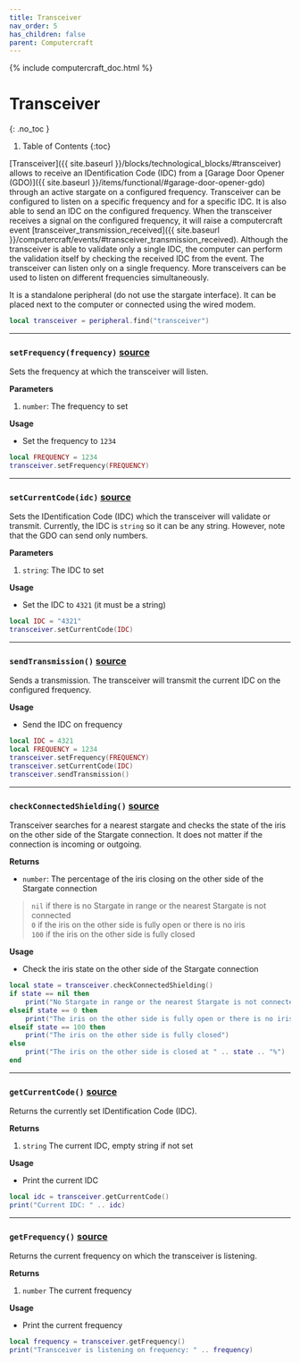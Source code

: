 ```yaml
---
title: Transceiver
nav_order: 5
has_children: false
parent: Computercraft
---
```


{% include computercraft_doc.html %}

# Transceiver
{: .no_toc }

1. Table of Contents
{:toc}

[//]: # (TODO: improve this description)
[Transceiver]({{ site.baseurl }}/blocks/technological_blocks/#transceiver) allows to receive an IDentification Code (IDC) from a [Garage Door Opener (GDO)]({{ site.baseurl }}/items/functional/#garage-door-opener-gdo) through an active stargate on a configured frequency.
Transceiver can be configured to listen on a specific frequency and for a specific IDC.
It is also able to send an IDC on the configured frequency.
When the transceiver receives a signal on the configured frequency, it will raise a computercraft event [transceiver_transmission_received]({{ site.baseurl }}/computercraft/events/#transceiver_transmission_received).
Although the transceiver is able to validate only a single IDC, the computer can perform the validation itself by checking the received IDC from the event.
The transceiver can listen only on a single frequency.
More transceivers can be used to listen on different frequencies simultaneously.

It is a standalone peripheral (do not use the stargate interface). 
It can be placed next to the computer or connected using the wired modem.
```lua
local transceiver = peripheral.find("transceiver")
```

___

<h3 class="h-function">
    <code>setFrequency(frequency)</code>
    <a class="source" target="_blank" href="https://github.com/Povstalec/StargateJourney/blob/e2419d72c2000262cd05757a30e5feda1248ff27/src/main/java/net/povstalec/sgjourney/common/compatibility/cctweaked/methods/TransceiverMethods.java#L12">source</a>
</h3>

Sets the frequency at which the transceiver will listen.

**Parameters**
1. `number`: The frequency to set

**Usage**
- Set the frequency to `1234`
```lua
local FREQUENCY = 1234
transceiver.setFrequency(FREQUENCY)
```

___

<h3 class="h-function">
    <code>setCurrentCode(idc)</code>
    <a class="source" target="_blank" href="https://github.com/Povstalec/StargateJourney/blob/e2419d72c2000262cd05757a30e5feda1248ff27/src/main/java/net/povstalec/sgjourney/common/compatibility/cctweaked/methods/TransceiverMethods.java#L31">source</a>
</h3>

Sets the IDentification Code (IDC) which the transceiver will validate or transmit.
Currently, the IDC is `string` so it can be any string.
However, note that the GDO can send only numbers.

**Parameters**
1. `string`: The IDC to set

**Usage**
- Set the IDC to `4321` (it must be a string)
```lua
local IDC = "4321"
transceiver.setCurrentCode(IDC)
```

___

<h3 class="h-function">
    <code>sendTransmission()</code>
    <a class="source" target="_blank" href="https://github.com/Povstalec/StargateJourney/blob/e2419d72c2000262cd05757a30e5feda1248ff27/src/main/java/net/povstalec/sgjourney/common/compatibility/cctweaked/methods/TransceiverMethods.java#L50">source</a>
</h3>

Sends a transmission.
The transceiver will transmit the current IDC on the configured frequency.

**Usage**
- Send the IDC on frequency
```lua
local IDC = 4321
local FREQUENCY = 1234
transceiver.setFrequency(FREQUENCY)
transceiver.setCurrentCode(IDC)
transceiver.sendTransmission()
```

___

<h3 class="h-function">
    <code>checkConnectedShielding()</code>
    <a class="source" target="_blank" href="https://github.com/Povstalec/StargateJourney/blob/e2419d72c2000262cd05757a30e5feda1248ff27/src/main/java/net/povstalec/sgjourney/common/compatibility/cctweaked/methods/TransceiverMethods.java#L73">source</a>
</h3>

Transceiver searches for a nearest stargate and checks the state of the iris on the other side of the Stargate connection.
It does not matter if the connection is incoming or outgoing.

**Returns**
- `number`: The percentage of the iris closing on the other side of the Stargate connection
> `nil` if there is no Stargate in range or the nearest Stargate is not connected  
> `0` if the iris on the other side is fully open or there is no iris  
> `100` if the iris on the other side is fully closed  

**Usage**
- Check the iris state on the other side of the Stargate connection
```lua
local state = transceiver.checkConnectedShielding()
if state == nil then
    print("No Stargate in range or the nearest Stargate is not connected")
elseif state == 0 then
    print("The iris on the other side is fully open or there is no iris")
elseif state == 100 then
    print("The iris on the other side is fully closed")
else
    print("The iris on the other side is closed at " .. state .. "%")
end
```

___

<h3 class="h-function">
    <code>getCurrentCode()</code>
    <a class="source" target="_blank" href="https://github.com/Povstalec/StargateJourney/blob/e2419d72c2000262cd05757a30e5feda1248ff27/src/main/java/net/povstalec/sgjourney/common/compatibility/cctweaked/peripherals/TransceiverPeripheral.java#L115">source</a>
</h3>

Returns the currently set IDentification Code (IDC).

**Returns**
1. `string` The current IDC, empty string if not set

**Usage**
- Print the current IDC
```lua
local idc = transceiver.getCurrentCode()
print("Current IDC: " .. idc)
```

___

<h3 class="h-function">
    <code>getFrequency()</code>
    <a class="source" target="_blank" href="https://github.com/Povstalec/StargateJourney/blob/e2419d72c2000262cd05757a30e5feda1248ff27/src/main/java/net/povstalec/sgjourney/common/compatibility/cctweaked/peripherals/TransceiverPeripheral.java#L109">source</a>
</h3>

Returns the current frequency on which the transceiver is listening.

**Returns**
1. `number` The current frequency

**Usage**
- Print the current frequency
```lua
local frequency = transceiver.getFrequency()
print("Transceiver is listening on frequency: " .. frequency)
```

